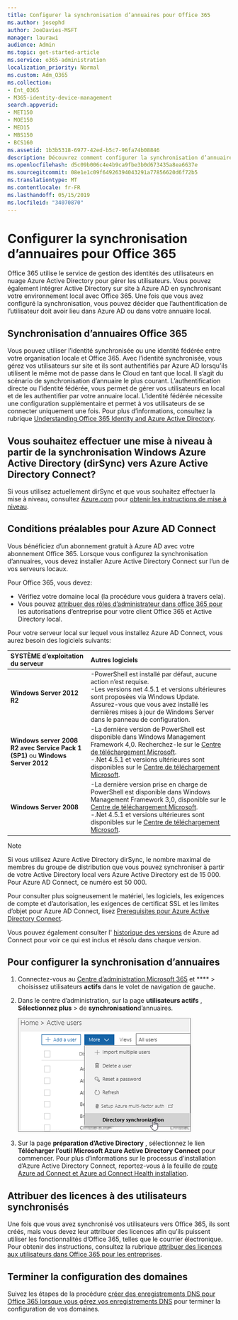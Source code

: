```yaml
---
title: Configurer la synchronisation d’annuaires pour Office 365
ms.author: josephd
author: JoeDavies-MSFT
manager: laurawi
audience: Admin
ms.topic: get-started-article
ms.service: o365-administration
localization_priority: Normal
ms.custom: Adm_O365
ms.collection:
- Ent_O365
- M365-identity-device-management
search.appverid:
- MET150
- MOE150
- MED15
- MBS150
- BCS160
ms.assetid: 1b3b5318-6977-42ed-b5c7-96fa74b08846
description: Découvrez comment configurer la synchronisation d’annuaires entre Office 365 et votre annuaire Active Directory local.
ms.openlocfilehash: d5c09b006c4e4b9ca9fbe3b0d673435a8ea6637e
ms.sourcegitcommit: 08e1e1c09f64926394043291a77856620d6f72b5
ms.translationtype: MT
ms.contentlocale: fr-FR
ms.lasthandoff: 05/15/2019
ms.locfileid: "34070870"
---
```

# <a name="set-up-directory-synchronization-for-office-365"></a>Configurer la synchronisation d’annuaires pour Office 365

Office 365 utilise le service de gestion des identités des utilisateurs en nuage Azure Active Directory pour gérer les utilisateurs. Vous pouvez également intégrer Active Directory sur site à Azure AD en synchronisant votre environnement local avec Office 365. Une fois que vous avez configuré la synchronisation, vous pouvez décider que l’authentification de l’utilisateur doit avoir lieu dans Azure AD ou dans votre annuaire local.
  
## <a name="office-365-directory-synchronization"></a>Synchronisation d’annuaires Office 365

Vous pouvez utiliser l’identité synchronisée ou une identité fédérée entre votre organisation locale et Office 365. Avec l’identité synchronisée, vous gérez vos utilisateurs sur site et ils sont authentifiés par Azure AD lorsqu’ils utilisent le même mot de passe dans le Cloud en tant que local. Il s’agit du scénario de synchronisation d’annuaire le plus courant. L’authentification directe ou l’identité fédérée, vous permet de gérer vos utilisateurs en local et de les authentifier par votre annuaire local. L’identité fédérée nécessite une configuration supplémentaire et permet à vos utilisateurs de se connecter uniquement une fois. Pour plus d’informations, consultez la rubrique [Understanding Office 365 Identity and Azure Active Directory](about-office-365-identity.md).
  
## <a name="want-to-upgrade-from-windows-azure-active-directory-sync-dirsync-to-azure-active-directory-connect"></a>Vous souhaitez effectuer une mise à niveau à partir de la synchronisation Windows Azure Active Directory (dirSync) vers Azure Active Directory Connect?

Si vous utilisez actuellement dirSync et que vous souhaitez effectuer la mise à niveau, consultez [Azure.com](https://azure.com) pour [obtenir les instructions de mise à niveau](https://go.microsoft.com/fwlink/p/?LinkId=733240).
  
## <a name="prerequisites-for-azure-ad-connect"></a>Conditions préalables pour Azure AD Connect

Vous bénéficiez d’un abonnement gratuit à Azure AD avec votre abonnement Office 365. Lorsque vous configurez la synchronisation d’annuaires, vous devez installer Azure Active Directory Connect sur l’un de vos serveurs locaux.
  
Pour Office 365, vous devez:
  
- Vérifiez votre domaine local (la procédure vous guidera à travers cela).
- Vous pouvez [attribuer des rôles d’administrateur dans office 365 pour](https://support.office.com/article/EAC4D046-1AFD-4F1A-85FC-8219C79E1504) les autorisations d’entreprise pour votre client Office 365 et Active Directory local.

Pour votre serveur local sur lequel vous installez Azure AD Connect, vous aurez besoin des logiciels suivants:
  
|**SYSTÈME d’exploitation du serveur**|**Autres logiciels**|
|:-----|:-----|
|**Windows Server 2012 R2** | -PowerShell est installé par défaut, aucune action n’est requise.  <br> -Les versions net 4.5.1 et versions ultérieures sont proposées via Windows Update. Assurez-vous que vous avez installé les dernières mises à jour de Windows Server dans le panneau de configuration. |
|**Windows server 2008 R2 avec Service Pack 1 (SP1)** ou **Windows Server 2012** | -La dernière version de PowerShell est disponible dans Windows Management Framework 4,0. Recherchez-le sur le [Centre de téléchargement Microsoft](https://go.microsoft.com/fwlink/p/?LinkId=717996).  <br> -.Net 4.5.1 et versions ultérieures sont disponibles sur le [Centre de téléchargement Microsoft](https://go.microsoft.com/fwlink/p/?LinkId=717996). |
|**Windows Server 2008** | -La dernière version prise en charge de PowerShell est disponible dans Windows Management Framework 3,0, disponible sur le [Centre de téléchargement Microsoft](https://go.microsoft.com/fwlink/p/?LinkId=717996).  <br> -.Net 4.5.1 et versions ultérieures sont disponibles sur le [Centre de téléchargement Microsoft](https://go.microsoft.com/fwlink/p/?LinkId=717996). |

> [!NOTE]
> Si vous utilisez Azure Active Directory dirSync, le nombre maximal de membres du groupe de distribution que vous pouvez synchroniser à partir de votre Active Directory local vers Azure Active Directory est de 15 000. Pour Azure AD Connect, ce numéro est 50 000.
  
Pour consulter plus soigneusement le matériel, les logiciels, les exigences de compte et d’autorisation, les exigences de certificat SSL et les limites d’objet pour Azure AD Connect, lisez [Prerequisites pour Azure Active Directory Connect](https://docs.microsoft.com/azure/active-directory/hybrid/how-to-connect-install-prerequisites).
  
Vous pouvez également consulter l' [historique des versions](https://docs.microsoft.com/azure/active-directory/hybrid/reference-connect-version-history) de Azure ad Connect pour voir ce qui est inclus et résolu dans chaque version.

## <a name="to-set-up-directory-synchronization"></a>Pour configurer la synchronisation d’annuaires

1. Connectez-vous au [Centre d’administration Microsoft 365](https://admin.microsoft.com) et **** \> choisissez utilisateurs **actifs** dans le volet de navigation de gauche.
2. Dans le centre d’administration, sur la page **utilisateurs actifs** , **Sélectionnez plus** \> de **synchronisation**d’annuaires.

    ![Dans le menu autres, sélectionnez synchronisation d’annuaires.](media/dc6669e5-c01b-471e-9cdf-04f5d44e1c4b.png)
  
3. Sur la page **préparation d’Active Directory** , sélectionnez le lien **Télécharger l’outil Microsoft Azure Active Directory Connect** pour commencer. Pour plus d’informations sur le processus d’installation d’Azure Active Directory Connect, reportez-vous à la feuille de [route Azure ad Connect et Azure ad Connect Health installation](https://docs.microsoft.com/azure/active-directory/hybrid/how-to-connect-install-roadmap).

## <a name="assign-licenses-to-synchronized-users"></a>Attribuer des licences à des utilisateurs synchronisés

Une fois que vous avez synchronisé vos utilisateurs vers Office 365, ils sont créés, mais vous devez leur attribuer des licences afin qu’ils puissent utiliser les fonctionnalités d’Office 365, telles que le courrier électronique. Pour obtenir des instructions, consultez la rubrique [attribuer des licences aux utilisateurs dans Office 365 pour les entreprises](https://support.office.com/article/997596b5-4173-4627-b915-36abac6786dc).

## <a name="finish-setting-up-domains"></a>Terminer la configuration des domaines

Suivez les étapes de la procédure [créer des enregistrements DNS pour Office 365 lorsque vous gérez vos enregistrements DNS](https://support.office.com/article/b0f3fdca-8a80-4e8e-9ef3-61e8a2a9ab23) pour terminer la configuration de vos domaines.